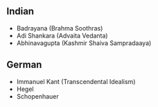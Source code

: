 
## Indian
- Badrayana (Brahma Soothras)
- Adi Shankara (Advaita Vedanta)
- Abhinavagupta (Kashmir Shaiva Sampradaaya)
## German
- Immanuel Kant (Transcendental Idealism)
- Hegel
- Schopenhauer